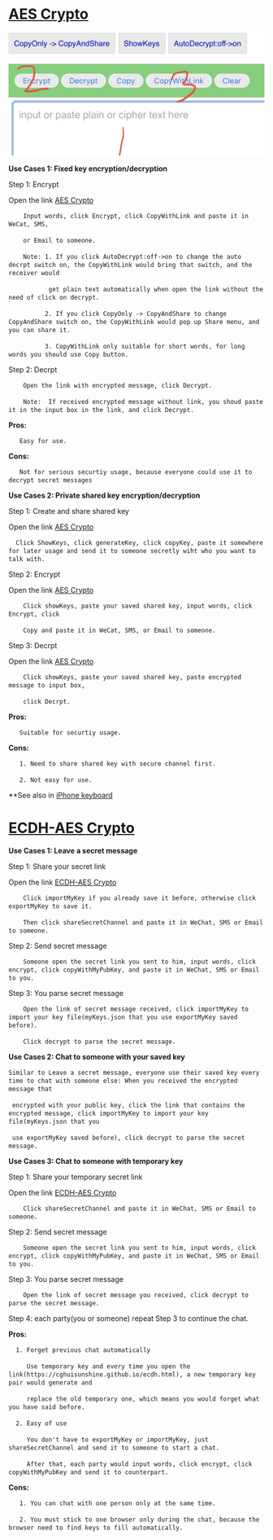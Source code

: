 # [AES Crypto](https://cghuisunshine.github.io/aes.html)  


![Basic Usage](aes_help.JPG)


**Use Cases 1: Fixed key encryption/decryption**

Step 1: Encrypt 
   
Open the link [AES Crypto](https://cghuisunshine.github.io/aes.html)

        Input words, click Encrypt, click CopyWithLink and paste it in WeCat, SMS, 
        
        or Email to someone. 
        
        Note: 1. If you click AutoDecrypt:off->on to change the auto decrpt switch on, the CopyWithLink would bring that switch, and the receiver would
        
               get plain text automatically when open the link without the need of click on decrypt.
              
              2. If you click CopyOnly -> CopyAndShare to change CopyAndShare switch on, the CopyWithLink would pop up Share menu, and you can share it.
              
              3. CopyWithLink only suitable for short words, for long words you should use Copy button.
        
Step 2: Decrpt
        
        Open the link with encrypted message, click Decrypt.
        
        Note:  If received encrypted message without link, you shoud paste it in the input box in the link, and click Decrypt.
        
   **Pros:**
   
       Easy for use.
   
   **Cons:**
   
       Not for serious securtiy usage, because everyone could use it to decrypt secret messages
       
**Use Cases 2: Private shared key encryption/decryption**
 
Step 1: Create and share shared key
   
   Open the link [AES Crypto](https://cghuisunshine.github.io/aes.html)
 
      Click ShowKeys, click generateKey, click copyKey, paste it somewhere for later usage and send it to someone secretly wiht who you want to talk with.
 
Step 2: Encrypt 
   
   Open the link [AES Crypto](https://cghuisunshine.github.io/aes.html)
   
        Click showKeys, paste your saved shared key, input words, click Encrypt, click 
        
        Copy and paste it in WeCat, SMS, or Email to someone. 
        
Step 3: Decrpt
   
   Open the link [AES Crypto](https://cghuisunshine.github.io/aes.html)
        
        Click showKeys, paste your saved shared key, paste encrypted message to input box, 
        
        click Decrpt. 
        
   **Pros:**
    
       Suitable for securtiy usage.
    
   **Cons:**
    
       1. Need to share shared key with secure channel first.
       
       2. Not easy for use.
 
**See also in [iPhone keyboard](https://apps.apple.com/us/app/utikeyboard/id1613056608)
         
    
        
        
        
        


# [ECDH-AES Crypto](https://cghuisunshine.github.io/ecdh.html)


**Use Cases 1: Leave a secret message**

   Step 1: Share your secret link
   
   Open the link [ECDH-AES Crypto](https://cghuisunshine.github.io/ecdh.html) 
   
        Click importMyKey if you already save it before, otherwise click exportMyKey to save it.
        
        Then click shareSecretChannel and paste it in WeChat, SMS or Email to someone. 
      
   Step 2: Send secret message 
   
        Someone open the secret link you sent to him, input words, click encrypt, click copyWithMyPubKey, and paste it in WeChat, SMS or Email to you.
        
   Step 3: You parse secret message
   
        Open the link of secret message received, click importMyKey to import your key file(myKeys.json that you use exportMyKey saved before).
        
        Click decrypt to parse the secret message.
         
**Use Cases 2: Chat to someone with your saved key**

    Similar to Leave a secret message, everyone use their saved key every time to chat with someone else: When you received the encrypted message that 
    
     encrypted with your public key, click the link that contains the encrypted message, click importMyKey to import your key file(myKeys.json that you 
     
     use exportMyKey saved before), click decrypt to parse the secret message.  



**Use Cases 3: Chat to someone with temporary key**

   Step 1: Share your temporary secret link
   
   Open the link [ECDH-AES Crypto](https://cghuisunshine.github.io/ecdh.html)
   
        Click shareSecretChannel and paste it in WeChat, SMS or Email to someone. 
        
   Step 2: Send secret message 
   
        Someone open the secret link you sent to him, input words, click encrypt, click copyWithMyPubKey, and paste it in WeChat, SMS or Email to you.
        
   Step 3: You parse secret message
   
        Open the link of secret message you received, click decrypt to parse the secret message.
        
   Step 4: each party(you or someone) repeat Step 3 to continue the chat.
   
   
   **Pros:**
   
      1. Forget previous chat automatically
      
         Use temporary key and every time you open the link(https://cghuisunshine.github.io/ecdh.html), a new temporary key pair would generate and 
         
         replace the old temporary one, which means you would forget what you have said before.
       
      2. Easy of use
      
         You don't have to exportMyKey or importMyKey, just shareSecretChannel and send it to someone to start a chat.
         
         After that, each party would input words, click encrypt, click copyWithMyPubKey and send it to counterpart.
         
   **Cons:**
    
       1. You can chat with one person only at the same time.
       
       2. You must stick to one browser only during the chat, because the browser need to find keys to fill automatically.
       
